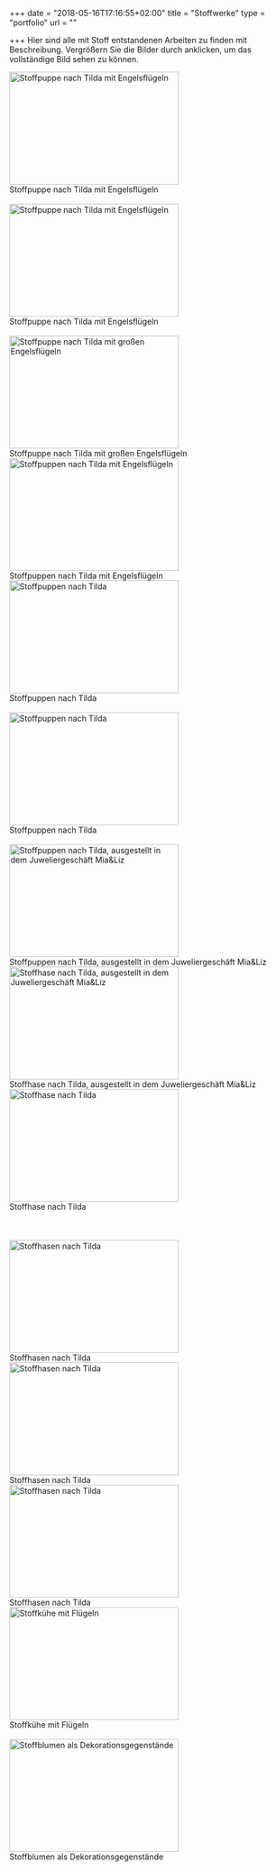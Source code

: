 +++
date = "2018-05-16T17:16:55+02:00"
title = "Stoffwerke"
type = "portfolio"
url = ""

+++
Hier sind alle mit Stoff entstandenen Arbeiten zu finden mit Beschreibung. Vergrößern Sie die Bilder durch anklicken, um das vollständige Bild sehen zu können.

<!-- Puppen -->
<div class="container">
<p>
<div class="gallery">
    <a href="/images/stoffwerke/Puppe1_gr.png" rel="lightbox" title="Stoffpuppe nach Tilda mit Engelsflügeln">
		<img src="/images/stoffwerke/Puppe1_kl.png" alt="Stoffpuppe nach Tilda mit Engelsflügeln" width="300" height="200">
	</a>		
    <div class="desc">Stoffpuppe nach Tilda mit Engelsflügeln<br> &nbsp;</div>
</div>

<div class="gallery">
    <a href="/images/stoffwerke/Puppe2_gr.png" rel="lightbox" title="Stoffpuppe nach Tilda mit Engelsflügeln">
		<img src="/images/stoffwerke/Puppe2_kl.png" alt="Stoffpuppe nach Tilda mit Engelsflügeln" width="300" height="200">
	</a>		
    <div class="desc">Stoffpuppe nach Tilda mit Engelsflügeln<br> &nbsp;</div>
</div>

<div class="gallery">
    <a href="/images/stoffwerke/Puppe7_gr.png" rel="lightbox" title="Stoffpuppe nach Tilda mit großen Engelsflügeln">
		<img src="/images/stoffwerke/Puppe7_kl.png" alt="Stoffpuppe nach Tilda mit großen Engelsflügeln" width="300" height="200">
	</a>		
    <div class="desc">Stoffpuppe nach Tilda mit großen Engelsflügeln</div>
</div>

<div class="gallery">
    <a href="/images/stoffwerke/Puppe3_gr.png" rel="lightbox" title="Stoffpuppen nach Tilda mit Engelsflügeln">
		<img src="/images/stoffwerke/Puppe3_kl.png" alt="Stoffpuppen nach Tilda mit Engelsflügeln" width="300" height="200">
	</a>		
    <div class="desc">Stoffpuppen nach Tilda mit Engelsflügeln</div>
</div>

<div class="gallery">
    <a href="/images/stoffwerke/Puppe4_gr.png" rel="lightbox" title="Stoffpuppen nach Tilda">
		<img src="/images/stoffwerke/Puppe4_kl.png" alt="Stoffpuppen nach Tilda" width="300" height="200">
	</a>		
    <div class="desc">Stoffpuppen nach Tilda<br> &nbsp;</div>
</div>

<div class="gallery">
    <a href="/images/stoffwerke/Puppe6_gr.png" rel="lightbox" title="Stoffpuppen nach Tilda">
		<img src="/images/stoffwerke/Puppe6_kl.png" alt="Stoffpuppen nach Tilda" width="300" height="200">
	</a>		
    <div class="desc">Stoffpuppen nach Tilda<br> &nbsp;</div>
</div>

<div class="gallery">
    <a href="/images/stoffwerke/Puppe5_gr.png" rel="lightbox" title="Stoffpuppen nach Tilda, ausgestellt in dem Juweliergeschäft Mia&Liz">
		<img src="/images/stoffwerke/Puppe5_kl.png" alt="Stoffpuppen nach Tilda, ausgestellt in dem Juweliergeschäft Mia&Liz" width="300" height="200">
	</a>		
    <div class="desc">Stoffpuppen nach Tilda, ausgestellt in dem Juweliergeschäft Mia&Liz</div>
</div>

<!-- Hasen -->
<div class="gallery">
    <a href="/images/stoffwerke/Hase3_gr.png" rel="lightbox" title="Stoffhase nach Tilda, ausgestellt in dem Juweliergeschäft Mia&Liz">
		<img src="/images/stoffwerke/Hase3_kl.png" alt="Stoffhase nach Tilda, ausgestellt in dem Juweliergeschäft Mia&Liz" width="300" height="200">
	</a>		
    <div class="desc">Stoffhase nach Tilda, ausgestellt in dem Juweliergeschäft Mia&Liz</div>
</div>

<div class="gallery">
    <a href="/images/stoffwerke/Hase2_gr.png" rel="lightbox" title="Stoffhase  nach Tilda">
		<img src="/images/stoffwerke/Hase2_kl.png" alt="Stoffhase nach Tilda" width="300" height="200">
	</a>		
    <div class="desc">Stoffhase nach Tilda<br> &nbsp;<br> &nbsp;<br> &nbsp;</div>
</div>


<div class="gallery">
    <a href="/images/stoffwerke/Hase1_gr.png" rel="lightbox" title="Stoffhasen nach Tilda">
		<img src="/images/stoffwerke/Hase1_kl.png" alt="Stoffhasen nach Tilda" width="300" height="200">
	</a>		
    <div class="desc">Stoffhasen nach Tilda</div>
</div>

<div class="gallery">
    <a href="/images/stoffwerke/Hase4_gr.png" rel="lightbox" title="Stoffhasen nach Tilda">
		<img src="/images/stoffwerke/Hase4_kl.png" alt="Stoffhasen nach Tilda" width="300" height="200">
	</a>		
    <div class="desc">Stoffhasen nach Tilda</div>
</div>

<div class="gallery">
    <a href="/images/stoffwerke/Hase5_gr.png" rel="lightbox" title="Stoffhasen nach Tilda">
		<img src="/images/stoffwerke/Hase5_kl.png" alt="Stoffhasen nach Tilda" width="300" height="200">
	</a>		
    <div class="desc">Stoffhasen nach Tilda</div>
</div>

<!-- Andere -->
<div class="gallery">
    <a href="/images/stoffwerke/Kuh_gr.png" rel="lightbox" title="Stoffkühe mit Flügeln">
		<img src="/images/stoffwerke/Kuh_kl.png" alt="Stoffkühe mit Flügeln" width="300" height="200">
	</a>		
    <div class="desc">Stoffkühe mit Flügeln<br> &nbsp;</div>
</div>

<div class="gallery">
    <a href="/images/stoffwerke/Stoffblumen_gr.png" rel="lightbox" title="Stoffblumen als Dekorationsgegenstände">
		<img src="/images/stoffwerke/Stoffblumen_kl.png" alt="Stoffblumen als Dekorationsgegenstände" width="300" height="200">
	</a>		
    <div class="desc">Stoffblumen als Dekorationsgegenstände</div>
</div>
	
</p>
</div>
